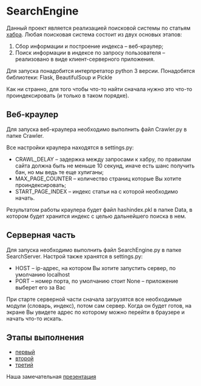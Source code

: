 # SearchEngine

Данный проект является реализацией поисковой системы по статьям [хабра](https://habr.com).
Любая поисковая система состоит из двух основых этапов:
1. Сбор информации и построение индекса – веб-краулер;
2. Поиск информации в индексе по запросу пользователя – реализовано в виде клиент-серверного
 приложения.

Для запуска понадобится интерпретатор python 3 версии.
Понадобятся библиотеки: Flask, BeautifulSoup и Pickle 

Как ни странно, для того чтобы что-то найти сначала нужно это что-то
проиндексировать (и только в таком порядке). 

## Веб-краулер
Для запуска веб-краулера необходимо выполнить файл Crawler.py в
папке Crawler.

Все настройки краулера находятся в settings.py:
* CRAWL_DELAY – задержка между запросами к хабру, по правилам 
сайта должна быть не меньше 10 секунд, иначе есть шанс получить бан, но мы ведь те еще хулиганы;
* MAX_PAGE_COUNTER – количество страниц которые Вы хотите проиндексировать;
* START_PAGE_INDEX – индекс статьи на с которой необходимо начать.

Результатом работы краулера будет файл hashindex.pkl в папке Data, в котором будет хранится индекс с
целью дальнейшего поиска в нем.
 
## Серверная часть 
Для запуска необходимо выполнить файл SearchEngine.py в папке SearchServer.
Настрой также хранятся в settings.py:
* HOST – ip-адрес, на котором Вы хотите запустить сервер,
по умолчанию localhost
* PORT – номер порта, по умолчанию стоит None – приложение выберет его за Вас

При старте серверной части сначала загрузятся все необходимые модули (словарь, индекс), потом сам сервер.
Когда он будет готов, на экране Вы увидете адрес по которому можно перейти в браузере и начать что-то искать.

## Этапы выполнения
* [первый](https://docs.google.com/document/d/17RWpdan5VpLP9T40lzYhYkF-p3gwDS8X2UEBAjkmXkk/edit?usp=sharing)
* [второй](https://docs.google.com/document/d/1Pa2SAddKFnZkFumCC4Iott09tPMCzzzJ23H8zC6qms8/edit?usp=sharing)
* [третий](https://docs.google.com/document/d/1fsq1YLwKKagtgxK1kFxTZ-qMsssB3UweSZWNapOcXz8/edit?usp=sharing)

Наша замечательная [презентация](https://docs.google.com/presentation/d/1wfJBOFwuTvOzoaR2bKwI6K_WCo9hB137NaOYsuklFFA/edit?usp=sharing)


  




